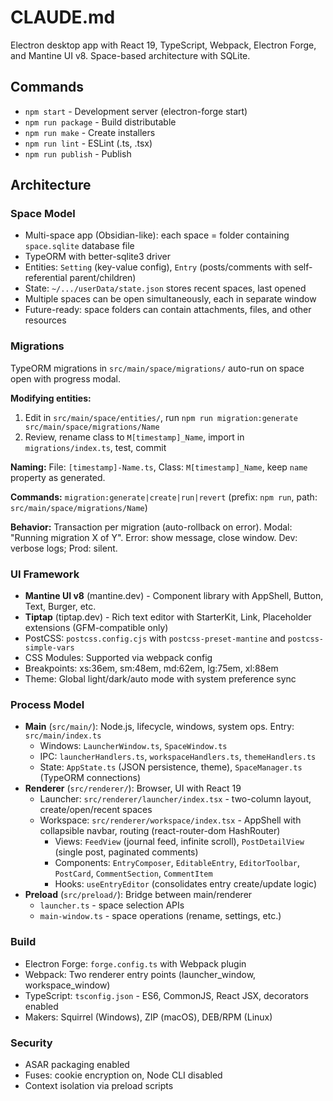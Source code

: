 # CLAUDE.md

Electron desktop app with React 19, TypeScript, Webpack, Electron Forge, and Mantine UI v8. Space-based architecture with SQLite.

## Commands

- `npm start` - Development server (electron-forge start)
- `npm run package` - Build distributable
- `npm run make` - Create installers
- `npm run lint` - ESLint (.ts, .tsx)
- `npm run publish` - Publish

## Architecture

### Space Model
- Multi-space app (Obsidian-like): each space = folder containing `space.sqlite` database file
- TypeORM with better-sqlite3 driver
- Entities: `Setting` (key-value config), `Entry` (posts/comments with self-referential parent/children)
- State: `~/.../userData/state.json` stores recent spaces, last opened
- Multiple spaces can be open simultaneously, each in separate window
- Future-ready: space folders can contain attachments, files, and other resources

### Migrations
TypeORM migrations in `src/main/space/migrations/` auto-run on space open with progress modal.

**Modifying entities:**
1. Edit in `src/main/space/entities/`, run `npm run migration:generate src/main/space/migrations/Name`
2. Review, rename class to `M[timestamp]_Name`, import in `migrations/index.ts`, test, commit

**Naming:** File: `[timestamp]-Name.ts`, Class: `M[timestamp]_Name`, keep `name` property as generated.

**Commands:** `migration:generate|create|run|revert` (prefix: `npm run`, path: `src/main/space/migrations/Name`)

**Behavior:** Transaction per migration (auto-rollback on error). Modal: "Running migration X of Y". Error: show message, close window. Dev: verbose logs; Prod: silent.

### UI Framework
- **Mantine UI v8** (mantine.dev) - Component library with AppShell, Button, Text, Burger, etc.
- **Tiptap** (tiptap.dev) - Rich text editor with StarterKit, Link, Placeholder extensions (GFM-compatible only)
- PostCSS: `postcss.config.cjs` with `postcss-preset-mantine` and `postcss-simple-vars`
- CSS Modules: Supported via webpack config
- Breakpoints: xs:36em, sm:48em, md:62em, lg:75em, xl:88em
- Theme: Global light/dark/auto mode with system preference sync

### Process Model
- **Main** (`src/main/`): Node.js, lifecycle, windows, system ops. Entry: `src/main/index.ts`
  - Windows: `LauncherWindow.ts`, `SpaceWindow.ts`
  - IPC: `launcherHandlers.ts`, `workspaceHandlers.ts`, `themeHandlers.ts`
  - State: `AppState.ts` (JSON persistence, theme), `SpaceManager.ts` (TypeORM connections)
- **Renderer** (`src/renderer/`): Browser, UI with React 19
  - Launcher: `src/renderer/launcher/index.tsx` - two-column layout, create/open/recent spaces
  - Workspace: `src/renderer/workspace/index.tsx` - AppShell with collapsible navbar, routing (react-router-dom HashRouter)
    - Views: `FeedView` (journal feed, infinite scroll), `PostDetailView` (single post, paginated comments)
    - Components: `EntryComposer`, `EditableEntry`, `EditorToolbar`, `PostCard`, `CommentSection`, `CommentItem`
    - Hooks: `useEntryEditor` (consolidates entry create/update logic)
- **Preload** (`src/preload/`): Bridge between main/renderer
  - `launcher.ts` - space selection APIs
  - `main-window.ts` - space operations (rename, settings, etc.)

### Build
- Electron Forge: `forge.config.ts` with Webpack plugin
- Webpack: Two renderer entry points (launcher_window, workspace_window)
- TypeScript: `tsconfig.json` - ES6, CommonJS, React JSX, decorators enabled
- Makers: Squirrel (Windows), ZIP (macOS), DEB/RPM (Linux)

### Security
- ASAR packaging enabled
- Fuses: cookie encryption on, Node CLI disabled
- Context isolation via preload scripts
